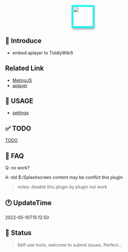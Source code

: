 <div style="text-align: center;">
<img src="https://cdn.jsdelivr.net/gh/oeyoews/img/music-notes.png" style="border-radius: 5px; border: 5px solid cyan; box-shadow: 1px 5px 5px #0000004d;width:64px;" />
</div>


## 👤 Introduce

* embed aplayer to TiddlyWiki5

## Related Link

* [MetingJS](https://github.com/metowolf/MetingJS)
* [aplayer](https://github.com/DIYgod/APlayer)

## 📑 USAGE

* [settings](https://twms.vercel.app/#%24%3A%2Fplugins%2Foeyoews%2FTwm%2Fsettings)

## ✅ TODO

[TODO](docs/TODO.md)

## 🎤 FAQ

Q: no work?

A: old $:/Splashscreen content may be conflict this plugin

> notes: disable this plugin by plugin not work


## 🕐 UpdateTime

2022-05-10T15:12:50

## 🍰 Status

> Self-use tools, welcome to submit issues. Perfect...
